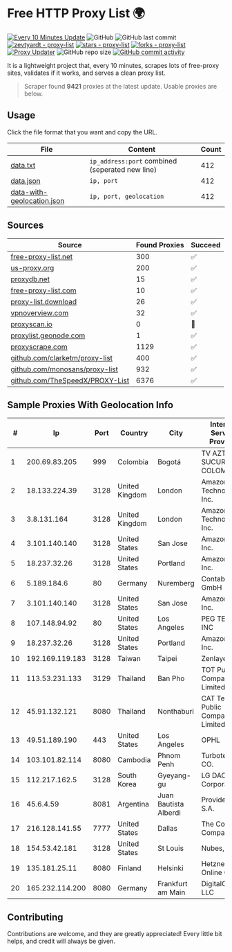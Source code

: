 
# Free HTTP Proxy List 🌍

[![Every 10 Minutes Update](https://github.com/mertguvencli/http-proxy-list/actions/workflows/main.yml/badge.svg?branch=main)](https://github.com/mertguvencli/http-proxy-list/actions/workflows/main.yml)
![GitHub](https://img.shields.io/github/license/mertguvencli/http-proxy-list)
![GitHub last commit](https://img.shields.io/github/last-commit/mertguvencli/http-proxy-list)
[![zevtyardt - proxy-list](https://img.shields.io/static/v1?label=zevtyardt&message=proxy-list&color=blue&logo=github)](https://github.com/zevtyardt/proxy-list "Go to GitHub repo")
[![stars - proxy-list](https://img.shields.io/github/stars/zevtyardt/proxy-list?style=social)](https://github.com/zevtyardt/proxy-list)
[![forks - proxy-list](https://img.shields.io/github/forks/zevtyardt/proxy-list?style=social)](https://github.com/zevtyardt/proxy-list)
[![Proxy Updater](https://github.com/zevtyardt/proxy-list/workflows/Proxy%20Updater/badge.svg)](https://github.com/zevtyardt/proxy-list/actions?query=workflow:"Proxy+Updater")
![GitHub repo size](https://img.shields.io/github/repo-size/zevtyardt/proxy-list)
[![GitHub commit activity](https://img.shields.io/github/commit-activity/m/zevtyardt/proxy-list?logo=commits)](https://github.com/zevtyardt/proxy-list/commits/main)

It is a lightweight project that, every 10 minutes, scrapes lots of free-proxy sites, validates if it works, and serves a clean proxy list.

> Scraper found **9421** proxies at the latest update. Usable proxies are below.

## Usage

Click the file format that you want and copy the URL.

|File|Content|Count|
|----|-------|-----|
|[data.txt](https://raw.githubusercontent.com/mertguvencli/http-proxy-list/main/proxy-list/data.txt)|`ip_address:port` combined (seperated new line)|412|
|[data.json](https://raw.githubusercontent.com/mertguvencli/http-proxy-list/main/proxy-list/data.json)|`ip, port`|412|
|[data-with-geolocation.json](https://raw.githubusercontent.com/mertguvencli/http-proxy-list/main/proxy-list/data-with-geolocation.json)|`ip, port, geolocation`|412|

## Sources

|Source|Found Proxies|Succeed|
|------|-------------|-------|
|[free-proxy-list.net](https://free-proxy-list.net)|300|✅|
|[us-proxy.org](https://www.us-proxy.org)|200|✅|
|[proxydb.net](http://proxydb.net)|15|✅|
|[free-proxy-list.com](https://free-proxy-list.com/?page=&port=&type%5B%5D=http&type%5B%5D=https&up_time=0&search=Search)|10|✅|
|[proxy-list.download](https://www.proxy-list.download/HTTP)|26|✅|
|[vpnoverview.com](https://vpnoverview.com/privacy/anonymous-browsing/free-proxy-servers)|32|✅|
|[proxyscan.io](https://www.proxyscan.io)|0|🚫|
|[proxylist.geonode.com](https://proxylist.geonode.com/api/proxy-list?limit=300&page=1&sort_by=lastChecked&sort_type=desc&protocols=http,https)|1|✅|
|[proxyscrape.com](https://api.proxyscrape.com/v2/?request=displayproxies&protocol=http&timeout=10000&country=all&ssl=all&anonymity=all)|1129|✅|
|[github.com/clarketm/proxy-list](https://raw.githubusercontent.com/clarketm/proxy-list/master/proxy-list-raw.txt)|400|✅|
|[github.com/monosans/proxy-list](https://raw.githubusercontent.com/monosans/proxy-list/main/proxies/http.txt)|932|✅|
|[github.com/TheSpeedX/PROXY-List](https://raw.githubusercontent.com/TheSpeedX/PROXY-List/master/http.txt)|6376|✅|


## Sample Proxies With Geolocation Info

|#|Ip|Port|Country|City|Internet Service Provider|
|-|--|----|-------|----|-------------------------|
|1|200.69.83.205|999|Colombia|Bogotá|TV AZTECA SUCURSAL COLOMBIA|
|2|18.133.224.39|3128|United Kingdom|London|Amazon Technologies Inc.|
|3|3.8.131.164|3128|United Kingdom|London|Amazon Technologies Inc.|
|4|3.101.140.140|3128|United States|San Jose|Amazon.com, Inc.|
|5|18.237.32.26|3128|United States|Portland|Amazon.com, Inc.|
|6|5.189.184.6|80|Germany|Nuremberg|Contabo GmbH|
|7|3.101.140.140|3128|United States|San Jose|Amazon.com, Inc.|
|8|107.148.94.92|80|United States|Los Angeles|PEG TECH INC|
|9|18.237.32.26|3128|United States|Portland|Amazon.com, Inc.|
|10|192.169.119.183|3128|Taiwan|Taipei|Zenlayer Inc|
|11|113.53.231.133|3129|Thailand|Ban Pho|TOT Public Company Limited|
|12|45.91.132.121|8080|Thailand|Nonthaburi|CAT Telecom Public Company Limited|
|13|49.51.189.190|443|United States|Los Angeles|OPHL|
|14|103.101.82.114|8080|Cambodia|Phnom Penh|Turbotech CO.|
|15|112.217.162.5|3128|South Korea|Gyeyang-gu|LG DACOM Corporation|
|16|45.6.4.59|8081|Argentina|Juan Bautista Alberdi|Providers S.A.|
|17|216.128.141.55|7777|United States|Dallas|The Constant Company|
|18|154.53.42.181|3128|United States|St Louis|Nubes, LLC|
|19|135.181.25.11|8080|Finland|Helsinki|Hetzner Online GmbH|
|20|165.232.114.200|8080|Germany|Frankfurt am Main|DigitalOcean, LLC|



## Contributing

Contributions are welcome, and they are greatly appreciated! Every
little bit helps, and credit will always be given.

